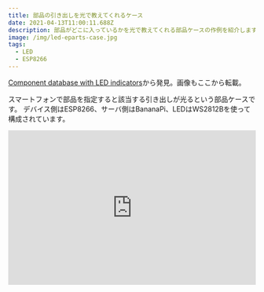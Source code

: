 ```yaml
---
title: 部品の引き出しを光で教えてくれるケース
date: 2021-04-13T11:00:11.688Z
description: 部品がどこに入っているかを光で教えてくれる部品ケースの作例を紹介します。
image: /img/led-eparts-case.jpg
tags:
  - LED
  - ESP8266
---
```

[Component database with LED indicators](https://www.stupid-projects.com/component-database-with-led-indicators/)から発見。画像もここから転載。

スマートフォンで部品を指定すると該当する引き出しが光るという部品ケースです。
デバイス側はESP8266、サーバ側はBananaPi、LEDはWS2812Bを使って構成されています。

<iframe width="100%" height="315" src="https://www.youtube.com/embed/TJP2OHLnWME" frameborder="0" allow="accelerometer; autoplay; clipboard-write; encrypted-media; gyroscope; picture-in-picture" allowfullscreen></iframe>

